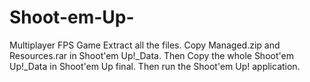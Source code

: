 # Shoot-em-Up-
Multiplayer FPS Game 
Extract all the files.
Copy Managed.zip and Resources.rar in Shoot'em Up!_Data. 
Then Copy the whole Shoot'em Up!_Data in Shoot'em Up final.
Then run the Shoot'em Up! application.
